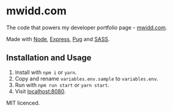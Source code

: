 # mwidd.com

The code that powers my developer portfolio page - [mwidd.com](http://www.mwidd.com/).

Made with [Node](https://nodejs.org/en/), [Express](https://expressjs.com/), [Pug](https://pugjs.org/) and [SASS](https://sass-lang.com/).

## Installation and Usage

1. Install with `npm i` or `yarn`.
2. Copy and rename `variables.env.sample` to `variables.env`.
3. Run with `npm run start` or `yarn start`.
4. Visit [localhost:8080](http://localhost:8080/).

MIT licenced.
